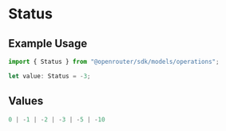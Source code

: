 # Status

## Example Usage

```typescript
import { Status } from "@openrouter/sdk/models/operations";

let value: Status = -3;
```

## Values

```typescript
0 | -1 | -2 | -3 | -5 | -10
```